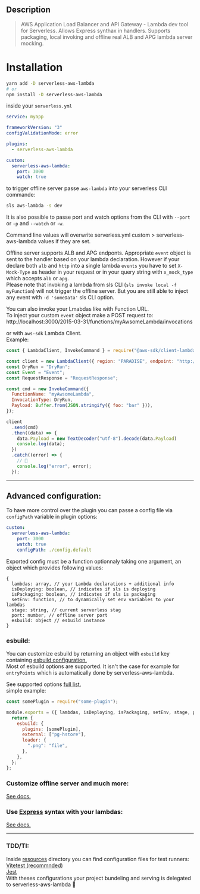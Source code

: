 ## Description

> AWS Application Load Balancer and API Gateway - Lambda dev tool for Serverless. Allows Express synthax in handlers. Supports packaging, local invoking and offline real ALB and APG lambda server mocking.

# Installation

```bash
yarn add -D serverless-aws-lambda
# or
npm install -D serverless-aws-lambda
```

inside your `serverless.yml`

```yaml
service: myapp

frameworkVersion: "3"
configValidationMode: error

plugins:
  - serverless-aws-lambda

custom:
  serverless-aws-lambda:
    port: 3000
    watch: true
```

to trigger offline server passe `aws-lambda` into your serverless CLI commande:

```bash
sls aws-lambda -s dev
```

It is also possible to passe port and watch options from the CLI with `--port` or `-p` and `--watch` or `-w`.

Command line values will overwrite serverless.yml custom > serverless-aws-lambda values if they are set.

Offline server supports ALB and APG endponts. Appropriate `event` object is sent to the handler based on your lambda declaration. However if your declare both `alb` and `http` into a single lambda `events` you have to set `X-Mock-Type` as header in your request or in your query string with `x_mock_type` which accepts `alb` or `apg`.  
Please note that invoking a lambda from sls CLI (`sls invoke local -f myFunction`) will not trigger the offline server. But you are still able to inject any event with `-d 'someData'` sls CLI option.

You can also invoke your Lmabdas like with Function URL.  
To inject your custom `event` object make a POST request to:
http://localhost:3000/2015-03-31/functions/myAwsomeLambda/invocations

or with `aws-sdk` Lambda Client.  
Example:
```js
const { LambdaClient, InvokeCommand } = require("@aws-sdk/client-lambda");

const client = new LambdaClient({ region: "PARADISE", endpoint: "http://localhost:3000" });
const DryRun = "DryRun";
const Event = "Event";
const RequestResponse = "RequestResponse";

const cmd = new InvokeCommand({
  FunctionName: "myAwsomeLambda",
  InvocationType: DryRun,
  Payload: Buffer.from(JSON.stringify({ foo: "bar" })),
});

client
  .send(cmd)
  .then((data) => {
    data.Payload = new TextDecoder("utf-8").decode(data.Payload)
    console.log(data);
  })
  .catch((error) => {
    // 🥲
    console.log("error", error);
  });

```
---

## Advanced configuration:

To have more control over the plugin you can passe a config file via `configPath` variable in plugin options:

```yaml
custom:
  serverless-aws-lambda:
    port: 3000
    watch: true
    configPath: ./config.default
```

Exported config must be a function optionnaly taking one argument, an object which provides following values:

```jaavscript
{
  lambdas: array, // your Lambda declarations + additional info
  isDeploying: boolean, // indicates if sls is deploying
  isPackaging: boolean, // indicates if sls is packaging
  setEnv: function, // to dynamically set env variables to your lambdas
  stage: string, // current serverless stag
  port: number, // offline server port
  esbuild: object // esbuild instance
}
```

### esbuild:

You can customize esbuild by returning an object with `esbuild` key containing [esbuild configuration.](https://esbuild.github.io)  
Most of esbuild options are supported. It isn't the case for example for `entryPoints` which is automatically done by serverless-aws-lambda.

See supported options [full list.](resources/esbuild.md)  
simple example:

```js
const somePlugin = require("some-plugin");

module.exports = ({ lambdas, isDeploying, isPackaging, setEnv, stage, port, esbuild }) => {
  return {
    esbuild: {
      plugins: [somePlugin],
      external: ["pg-hstore"],
      loader: {
        ".png": "file",
      },
    },
  };
};
```

### Customize offline server and much more:

[See docs.](resources/offline.md)

### Use [Express](https://expressjs.com) syntax with your lambdas:

[See docs.](resources/express.md)

--- 
### TDD/TI:
Inside [resources](resources) directory you can find configuration files for test runners:  
[Vitetest (recommnded)](resources/vitetest.mjs)  
[Jest](resources/jest.mjs)  
With theses configurations your project bundeling and serving is delegated to serverless-aws-lambda 🎉